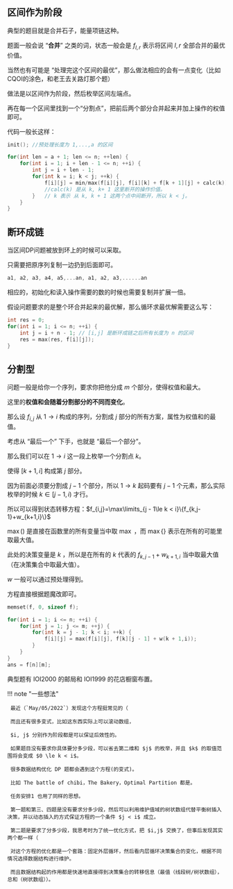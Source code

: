 ## 区间作为阶段

典型的题目就是合并石子，能量项链这种。

题面一般会说 “**合并**” 之类的词，状态一般会是 $f_{l,r}$ 表示将区间 $l,r$ 全部合并的最优价值。

当然也有可能是 “处理完这个区间的最优”，那么做法相应的会有一点变化（比如 CQOI的涂色，和老王去关路灯那个题）

做法是以区间作为阶段，然后枚举区间左端点。

再在每一个区间里找到一个“分割点”，把前后两个部分合并起来并加上操作的权值即可。

代码一般长这样：

```cpp
init(); //预处理长度为 1,...,a 的区间

for(int len = a + 1; len <= n; ++len) {
    for(int i = 1; i + len - 1 <= n; ++i) {
        int j = i + len - 1;
        for(int k = i; k < j; ++k) {
            f[i][j] = min/max(f[i][j], f[i][k] + f[k + 1][j] + calc(k)); 
            //calc(k) 是从 k, k+ 1 这里断开的操作价值。
        }   // k 表示 从 k, k + 1 这两个点中间断开，所以 k < j。
    }
}
```

## 断环成链

当区间DP问题被放到环上的时候可以采取。

只需要把原序列复制一边扔到后面即可。

```cpp
a1, a2, a3, a4, a5,...an, a1, a2, a3,......an
```

相应的，初始化和读入操作需要的数的时候也需要复制并扩展一倍。

假设问题要求的是整个环合并起来的最优解，那么循环求最优解需要这么写：

```cpp
int res = 0;
for(int i = 1; i <= n; ++i) {
	int j = i + n - 1; // [i,j] 是断环成链之后所有长度为 n 的区间
    res = max(res, f[i][j]);
}
```

## 分割型

问题一般是给你一个序列，要求你把他分成 $m$ 个部分，使得权值和最大。

这里的**权值和会随着分割部分的不同而变化**。

那么设 $f_{i,j}$ 从 $1\to i$ 构成的序列，分割成 $j$ 部分的所有方案，属性为权值和的最值。

考虑从 “最后一个” 下手，也就是 “最后一个部分”。

那么我们可以在 $1 \to i$ 这一段上枚举一个分割点 $k$。

使得 $[k+1,i]$ 构成第 $j$ 部分。

因为前面必须要分割成 $j-1$ 个部分，所以 $1 \to k$ 起码要有 $j - 1$ 个元素，那么实际枚举的时候 $k \in [j-1,i)$ 才行。 

所以可以得到状态转移方程：$f_{i,j}=\max\limits_{j - 1\le k < i}\{f_{k,j-1}+w_{k+1,i}\}$

$\max()$ 是直接在函数里的所有变量当中取 $\max$ ，而 $\max\{\}$ 表示在所有的可能里取最大值。

此处的决策变量是 $k$ ，所以是在所有的 $k$ 代表的 $f_{k,j-1}+w_{k+1,i}$ 当中取最大值（在决策集合中取最大值）。

$w$ 一般可以通过预处理得到。

方程直接根据题魔改即可。

```cpp
memset(f, 0, sizeof f);

for(int i = 1; i <= n; ++i) {
	for(int j = 1; j <= m; ++j) {
        for(int k = j - 1; k < i; ++k) {
            f[i][j] = max(f[i][j], f[k][j - 1] + w(k + 1,i));
        }
    }
} 
ans = f[n][m];
```

 典型题有 IOI2000 的邮局和 IOI1999 的花店橱窗布置。

!!! note "一些想法"

     最近（`May/05/2022`）发现这个方程挺常见的（

     而且还有很多变式，比如这东西实际上可以滚动数组，

     $i, j$ 分别作为阶段都是可以保证后效性的。 

     如果题目没有要求你具体要分多少段，可以省去第二维和 $j$ 的枚举，并且 $k$ 的取值范围将会变成 $0 \le k < i$。

     很多数据结构优化 DP 题都会遇到这个方程(的变式)。

     比如 The battle of chibi，The Bakery，Optimal Partition 都是。

     任务安排1 也用了同样的思想。

     第一题和第三、四题是没有要求分多少段，然后可以利用维护值域的树状数组代替平衡树插入决策，并以动态插入的方式保证方程的一个条件 $j < i$ 成立。

     第二题是要求了分多少段，我思考时为了统一优化方式，把 $i,j$ 交换了，但事后发现其实两个都一样（

     对这个方程的优化都是一个套路：固定外层循环，然后看内层循环决策集合的变化，根据不同情况选择数据结构进行维护。

     而且数据结构起的作用都是快速地直接得到决策集合的转移信息（最值（线段树/树状数组），总和（树状数组））。